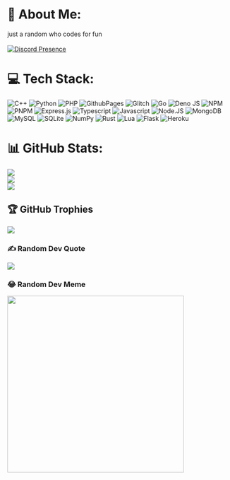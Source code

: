 # 💫 About Me:
just a random who codes for fun<br><br>[![Discord Presence](https://lanyard.cnrad.dev/api/933396935182778388)](https://discord.com/users/933396935182778388)

# 💻 Tech Stack:
![C++](https://img.shields.io/badge/c++-%2300599C.svg?style=for-the-badge&logo=c%2B%2B&logoColor=white) ![Python](https://img.shields.io/badge/python-3670A0?style=for-the-badge&logo=python&logoColor=ffdd54) ![PHP](https://img.shields.io/badge/php-%23777BB4.svg?style=for-the-badge&logo=php&logoColor=white) ![GithubPages](https://img.shields.io/badge/github%20pages-121013?style=for-the-badge&logo=github&logoColor=white) ![Glitch](https://img.shields.io/badge/glitch-%233333FF.svg?style=for-the-badge&logo=glitch&logoColor=white) ![Go](https://img.shields.io/badge/go-%2300ADD8.svg?style=for-the-badge&logo=go&logoColor=white) ![Deno JS](https://img.shields.io/badge/deno%20js-000000?style=for-the-badge&logo=deno&logoColor=white) ![NPM](https://img.shields.io/badge/NPM-%23CB3837.svg?style=for-the-badge&logo=npm&logoColor=white) ![PNPM](https://img.shields.io/badge/pnpm-%234a4a4a.svg?style=for-the-badge&logo=pnpm&logoColor=f69220) ![Express.js](https://img.shields.io/badge/express.js-%23404d59.svg?style=for-the-badge&logo=express&logoColor=%2361DAFB) ![Typescript](https://img.shields.io/badge/TypeScript-007ACC?style=for-the-badge&logo=typescript&logoColor=white) ![Javascript](https://img.shields.io/badge/JavaScript-F7DF1E?style=for-the-badge&logo=javascript&logoColor=black) ![Node.JS](https://img.shields.io/badge/Node.js-43853D?style=for-the-badge&logo=node.js&logoColor=white) ![MongoDB](https://img.shields.io/badge/MongoDB-%234ea94b.svg?style=for-the-badge&logo=mongodb&logoColor=white) ![MySQL](https://img.shields.io/badge/mysql-%2300000f.svg?style=for-the-badge&logo=mysql&logoColor=white)
![SQLite](https://img.shields.io/badge/sqlite-%2307405e.svg?style=for-the-badge&logo=sqlite&logoColor=white) ![NumPy](https://img.shields.io/badge/numpy-%23013243.svg?style=for-the-badge&logo=numpy&logoColor=white) ![Rust](https://img.shields.io/badge/Rust-000000?style=for-the-badge&logo=rust&logoColor=ff8c00) ![Lua](https://img.shields.io/badge/Lua-2C2D72?style=for-the-badge&logo=lua&logoColor=white) ![Flask](https://img.shields.io/badge/Flask-000000?style=for-the-badge&logo=flask&logoColor=white) ![Heroku](https://img.shields.io/badge/Heroku-430098?style=for-the-badge&logo=heroku&logoColor=white) 
# 📊 GitHub Stats:
![](https://github-readme-stats.vercel.app/api?username=p-xe&theme=dracula&hide_border=false&include_all_commits=true&count_private=true)<br/>
![](https://github-readme-streak-stats.herokuapp.com/?user=p-xe&theme=dracula&hide_border=false)<br/>
![](https://github-readme-stats.vercel.app/api/top-langs/?username=p-xe&theme=dracula&hide_border=false&include_all_commits=true&count_private=true&layout=compact)

## 🏆 GitHub Trophies
![](https://github-profile-trophy.vercel.app/?username=p-xe&theme=radical&no-frame=false&no-bg=false&margin-w=4)

### ✍️ Random Dev Quote
![](https://github-readme-quotes-bay.vercel.app/quote?theme=dracula)


### 😂 Random Dev Meme
<img src='https://media.discordapp.net/attachments/955229317854539840/1300981062742179920/IMG_1741.webp?ex=6722d088&is=67217f08&hm=d58c2f1c9d5a1d91ea8d912a8a781129679965f26cc8b137f470664b747c6112&' style="height: 400px;"/>

<!-- Proudly created with GPRM ( https://gprm.itsvg.in ) -->
